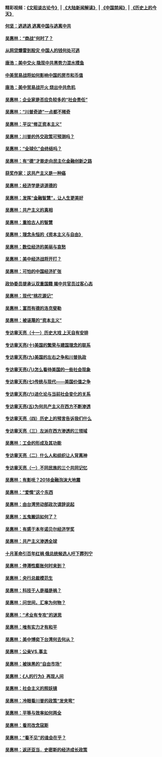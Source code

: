 #### 精彩视频：[《文昭谈古论今》](https://github.com/gfw-breaker/wenzhao/blob/master/README.md?t=11202131) | [《大陆新闻解读》](https://github.com/gfw-breaker/ntdtv-comedy/blob/master/README.md?t=11202131) | [《中国禁闻》](https://github.com/gfw-breaker/ntdtv-news/blob/master/README.md?t=11202131) | [《历史上的今天》](https://github.com/gfw-breaker/today-in-history/blob/master/README.md?t=11202131) 

#### [何坚：逃逃逃 逃离中国与逃离中共](../pages/nsc423/n10592891.md?t=11202131) 

#### [吴惠林：“商战”何时了？](../pages/nsc423/n10573558.md?t=11202131) 

#### [从网贷爆雷到股灾 中国人的钱何处可逃](../pages/nsc423/n10572800.md?t=11202131) 

#### [唐浩：美中交火 隐现中共黑势力混水摸鱼](../pages/nsc423/n10544040.md?t=11202131) 

#### [中美贸易战将如何影响中国的房市和币值](../pages/nsc423/n10543697.md?t=11202131) 

#### [唐浩：美中贸易战开火 烧出中共危机](../pages/nsc423/n10540126.md?t=11202131) 

#### [吴惠林：企业家是否应负较多的“社会责任”](../pages/nsc423/n10535022.md?t=11202131) 

#### [吴惠林：“川普奇迹”一点都不稀奇](../pages/nsc423/n10512808.md?t=11202131) 

#### [吴惠林：平议“修正资本主义”](../pages/nsc423/n10495724.md?t=11202131) 

#### [吴惠林：川普的外交政策可预测吗？](../pages/nsc423/n10462387.md?t=11202131) 

#### [吴惠林：“全球化”会终结吗？](../pages/nsc423/n10452838.md?t=11202131) 

#### [吴惠林：有“德”才能走向民主化金融创新之路](../pages/nsc423/n10432292.md?t=11202131) 

#### [获奖作家：这共产主义是一种癌](../pages/nsc423/n10431541.md?t=11202131) 

#### [吴惠林：经济学是讲道德的](../pages/nsc423/n10398014.md?t=11202131) 

#### [吴惠林：发挥“金融智慧”，让人生更美好](../pages/nsc423/n10375019.md?t=11202131) 

#### [吴惠林：共产主义的真相](../pages/nsc423/n10351394.md?t=11202131) 

#### [吴惠林：重拾古人的智慧](../pages/nsc423/n10337691.md?t=11202131) 

#### [吴惠林：理念永恒的《资本主义与自由》](../pages/nsc423/n10316274.md?t=11202131) 

#### [吴惠林：数位经济的美丽与哀愁](../pages/nsc423/n10292946.md?t=11202131) 

#### [吴惠林：美中经济战将开打？](../pages/nsc423/n10258825.md?t=11202131) 

#### [吴惠林：可怕的中国经济扩张](../pages/nsc423/n10219147.md?t=11202131) 

#### [政协委员提承认双重国籍 揭中共官员过客心态](../pages/nsc423/n10208809.md?t=11202131) 

#### [吴惠林：现代“桃花源记”](../pages/nsc423/n10185234.md?t=11202131) 

#### [吴惠林：富而有德的洛克斐勒](../pages/nsc423/n10142264.md?t=11202131) 

#### [吴惠林：被诬蔑的“资本主义”](../pages/nsc423/n10124816.md?t=11202131) 

#### [专访章天亮（十一）历史大戏 上天自有安排](../pages/nsc423/n10094905.md?t=11202131) 

#### [专访章天亮(十)美国的繁荣与建国理念的联系](../pages/nsc423/n10094899.md?t=11202131) 

#### [专访章天亮(九)美国的左右之争和川普执政](../pages/nsc423/n10094889.md?t=11202131) 

#### [专访章天亮(八)怎么看待美国的一些社会现象](../pages/nsc423/n10094857.md?t=11202131) 

#### [专访章天亮(七)传统与现代——美国价值之争](../pages/nsc423/n10093140.md?t=11202131) 

#### [专访章天亮(六)进化论与当前社会变化的关系](../pages/nsc423/n10092036.md?t=11202131) 

#### [专访章天亮(五)为何共产主义在西方不断渗透](../pages/nsc423/n10083620.md?t=11202131) 

#### [专访章天亮（四）历史上的预言告诉我们什么](../pages/nsc423/n10083606.md?t=11202131) 

#### [专访章天亮（三）左派在西方渗透的三领域](../pages/nsc423/n10081115.md?t=11202131) 

#### [吴惠林：工会的形成及其功能](../pages/nsc423/n10080633.md?t=11202131) 

#### [专访章天亮（二）什么人和组织让人背离神](../pages/nsc423/n10076637.md?t=11202131) 

#### [专访章天亮（一）不同民族的三个共同记忆](../pages/nsc423/n10074188.md?t=11202131) 

#### [吴惠林：有影呒？2018金融泡沫大地震](../pages/nsc423/n10040534.md?t=11202131) 

#### [吴惠林：“爱情”这个东西](../pages/nsc423/n10019423.md?t=11202131) 

#### [吴惠林：由台湾劳动部政次请辞说起](../pages/nsc423/n9979679.md?t=11202131) 

#### [吴惠林：五鬼搬运如何了？](../pages/nsc423/n9925338.md?t=11202131) 

#### [吴惠林：有感于本年诺贝尔经济学奖](../pages/nsc423/n9871883.md?t=11202131) 

#### [吴惠林：共产主义渗透全球](../pages/nsc423/n9812748.md?t=11202131) 

#### [十月革命引百年红祸 俄总统候选人吁下葬列宁](../pages/nsc423/n9810182.md?t=11202131) 

#### [吴惠林：停滞性膨胀何时来到？](../pages/nsc423/n9764136.md?t=11202131) 

#### [吴惠林：央行总裁模范生](../pages/nsc423/n9728134.md?t=11202131) 

#### [吴惠林：科技于人是福是祸？](../pages/nsc423/n9672982.md?t=11202131) 

#### [吴惠林：问世间，汇率为何物？](../pages/nsc423/n9621788.md?t=11202131) 

#### [吴惠林：“术业有专攻”的迷思](../pages/nsc423/n9580363.md?t=11202131) 

#### [吴惠林：唯有实力才有和平](../pages/nsc423/n9529599.md?t=11202131) 

#### [吴惠林：美中博奕下台湾何去何从？](../pages/nsc423/n9483598.md?t=11202131) 

#### [吴惠林：公亲VS.事主](../pages/nsc423/n9425637.md?t=11202131) 

#### [吴惠林：被抹黑的“自由市场”](../pages/nsc423/n9351545.md?t=11202131) 

#### [吴惠林：《人的行为》再现人间](../pages/nsc423/n9296339.md?t=11202131) 

#### [吴惠林：社会主义的照妖镜](../pages/nsc423/n9243460.md?t=11202131) 

#### [吴惠林：冷眼看川普的政策“发夹弯”](../pages/nsc423/n9120684.md?t=11202131) 

#### [吴惠林：平等与效率如何两全](../pages/nsc423/n9075430.md?t=11202131) 

#### [吴惠林：看司改念寇斯](../pages/nsc423/n9024915.md?t=11202131) 

#### [吴惠林：“看不见”的谁会在乎？](../pages/nsc423/n8977488.md?t=11202131) 

#### [吴惠林：返还亚当．史密斯的经济成长政策](../pages/nsc423/n8931896.md?t=11202131) 

